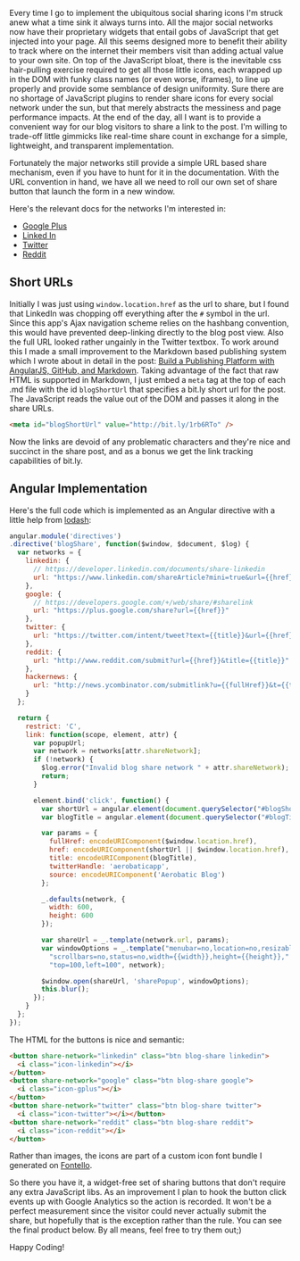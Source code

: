 <meta id="blogShortUrl" value="http://bit.ly/1rb6RTo">
<meta id="blogAuthorBio" value="David Von Lehman is co-founder of Aerobatic. He oftentimes has visions of JavaScript, cloud platforms, and single page applications dancing in his head. Follow him @davidvlsea">

Every time I go to implement the ubiquitous social sharing icons I'm struck anew what a time sink it always turns into. All the major social networks now have their proprietary widgets that entail gobs of JavaScript that get injected into your page. All this seems designed more to benefit their ability to track where on the internet their members visit than adding actual value to your own site. On top of the JavaScript bloat, there is the inevitable css hair-pulling exercise required to get all those little icons, each wrapped up in the DOM with funky class names (or even worse, iframes), to line up properly and provide some semblance of design uniformity. Sure there are no shortage of JavaScript plugins to render share icons for every social network under the sun, but that merely abstracts the messiness and page performance impacts. At the end of the day, all I want is to provide a convenient way for our blog visitors to share a link to the post. I'm willing to trade-off little gimmicks like real-time share count in exchange for a simple, lightweight, and transparent implementation.

Fortunately the major networks still provide a simple URL based share mechanism, even if you have to hunt for it in the documentation. With the URL convention in hand, we have all we need to roll our own set of share button that launch the form in a new window.

Here's the relevant docs for the networks I'm interested in:

* [Google Plus](https://developers.google.com/+/web/share/#sharelink)
* [Linked In](https://developer.linkedin.com/documents/share-linkedin)
* [Twitter](https://dev.twitter.com/docs/tweet-button)
* [Reddit](http://www.reddit.com/buttons/)

## Short URLs
Initially I was just using `window.location.href` as the url to share, but I found that LinkedIn was chopping off everything after the `#` symbol in the url. Since this app's Ajax navigation scheme relies on the hashbang convention, this would have prevented deep-linking directly to the blog post view. Also the full URL looked rather ungainly in the Twitter textbox. To work around this I made a small improvement to the Markdown based publishing system which I wrote about in detail in the post: [Build a Publishing Platform with AngularJS, GitHub, and Markdown](#!/blog/2014/07/08/build-a-publishing-platform-with-angularjs-github-and-markdown). Taking advantage of the fact that raw HTML is supported in Markdown, I just embed a `meta` tag at the top of each .md file with the id `blogShortUrl` that specifies a bit.ly short url for the post. The JavaScript reads the value out of the DOM and passes it along in the share URLs.

```html
<meta id="blogShortUrl" value="http://bit.ly/1rb6RTo" />
```
Now the links are devoid of any problematic characters and they're nice and succinct in the share post, and as a bonus we get the link tracking capabilities of bit.ly.

## Angular Implementation
Here's the full code which is implemented as an Angular directive with a little help from [lodash](http://lodash.com/):
```javascript
angular.module('directives')
.directive('blogShare', function($window, $document, $log) {
  var networks = {
    linkedin: {
      // https://developer.linkedin.com/documents/share-linkedin
      url: "https://www.linkedin.com/shareArticle?mini=true&url={{href}}&title={{title}}&source={{source}}"
    },
    google: {
      // https://developers.google.com/+/web/share/#sharelink
      url: "https://plus.google.com/share?url={{href}}"
    },
    twitter: {
      url: "https://twitter.com/intent/tweet?text={{title}}&url={{href}}&via={{twitterHandle}}"
    },
    reddit: {
      url: "http://www.reddit.com/submit?url={{href}}&title={{title}}"
    },
    hackernews: {
      url: "http://news.ycombinator.com/submitlink?u={{fullHref}}&t={{title}}"
    }
  };

  return {
    restrict: 'C',
    link: function(scope, element, attr) {
      var popupUrl;
      var network = networks[attr.shareNetwork];
      if (!network) {
        $log.error("Invalid blog share network " + attr.shareNetwork);
        return;
      }

      element.bind('click', function() {
        var shortUrl = angular.element(document.querySelector("#blogShortUrl")).attr("value");
        var blogTitle = angular.element(document.querySelector("#blogTitle")).text();

        var params = {
          fullHref: encodeURIComponent($window.location.href),
          href: encodeURIComponent(shortUrl || $window.location.href),
          title: encodeURIComponent(blogTitle),
          twitterHandle: 'aerobaticapp',
          source: encodeURIComponent('Aerobatic Blog')
        };

        _.defaults(network, {
          width: 600,
          height: 600
        });

        var shareUrl = _.template(network.url, params);
        var windowOptions = _.template("menubar=no,location=no,resizable=no,"+
          "scrollbars=no,status=no,width={{width}},height={{height}}," +
          "top=100,left=100", network);

        $window.open(shareUrl, 'sharePopup', windowOptions);
        this.blur();
      });
    }
  };
});
```
The HTML for the buttons is nice and semantic:
```html
<button share-network="linkedin" class="btn blog-share linkedin">
  <i class="icon-linkedin"></i>
</button>
<button share-network="google" class="btn blog-share google">
  <i class="icon-gplus"></i>
</button>
<button share-network="twitter" class="btn blog-share twitter">
  <i class="icon-twitter"></i></button>
<button share-network="reddit" class="btn blog-share reddit">
  <i class="icon-reddit"></i>
</button>
```

Rather than images, the icons are part of a custom icon font bundle I generated on [Fontello](http://fontello.com/).

So there you have it, a widget-free set of sharing buttons that don't require any extra JavaScript libs. As an improvement I plan to hook the button click events up with Google Analytics so the action is recorded. It won't be a perfect measurement since the visitor could never actually submit the share, but hopefully that is the exception rather than the rule. You can see the final product below. By all means, feel free to try them out;)

Happy Coding!
